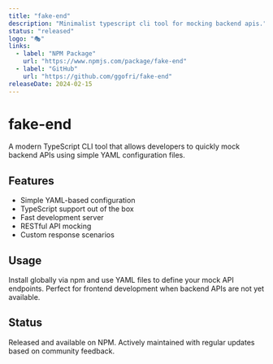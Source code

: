 ```yaml
---
title: "fake-end"
description: "Minimalist typescript cli tool for mocking backend apis."
status: "released"
logo: "🎭"
links:
  - label: "NPM Package"
    url: "https://www.npmjs.com/package/fake-end"
  - label: "GitHub"
    url: "https://github.com/ggofri/fake-end"
releaseDate: 2024-02-15
---
```


# fake-end

A modern TypeScript CLI tool that allows developers to quickly mock backend APIs using simple YAML configuration files.

## Features

- Simple YAML-based configuration
- TypeScript support out of the box
- Fast development server
- RESTful API mocking
- Custom response scenarios

## Usage

Install globally via npm and use YAML files to define your mock API endpoints. Perfect for frontend development when backend APIs are not yet available.

## Status

Released and available on NPM. Actively maintained with regular updates based on community feedback.